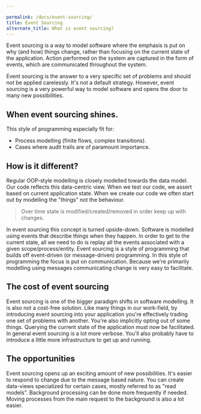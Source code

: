 ```yaml
---

permalink: /docs/event-sourcing/
title: Event Sourcing
alternate_title: What is event sourcing?
---
```


Event sourcing is a way to model software where the emphasis is put
on why (and how) things change, rather than focusing on the current
state of the application. Action performed on the system are captured
in the form of events, which are communicated throughout the system.

Event sourcing is the answer to a very specific set of problems and
should not be applied carelessly. It's not a default strategy. However,
event sourcing is a very powerful way to model software and opens the
door to many new possibilities.

## When event sourcing shines.

This style of programming especially fit for:

* Process modelling (finite flows, complex transitions).
* Cases where audit trails are of paramount importance.

## How is it different?

Regular OOP-style modelling is closely modelled towards the data model.
Our code reflects this data-centric view. When we test our code, we
assert based on current application state. When we create our code
we often start out by modelling the "things" not the behaviour.

> Over time state is modified/created/removed in order keep up with changes.

In event sourcing this concept is turned upside-down. Software is modelled 
using events that describe things when they happen. In order to get to the
current state, all we need to do is replay all the events associated
with a given scope/process/entity. Event sourcing is a style of programming
that builds off event-driven (or message-driven) programming. In this
style of programming the focus is put on communication. Because we're
primarily modelling using messages communicating change is very easy to
facilitate.

## The cost of event sourcing

Event sourcing is one of the bigger paradigm shifts in software modelling.
It is also not a cost-free solution. Like many things in our work-field,
by introducing event sourcing into your application you're effectively
trading one set of problems with another. You're also implicitly opting
out of some things. Querying the current state of the application must now
be facilitated. In general event sourcing is a lot more verbose. You'll
also probably have to introduce a little more infrastructure to get up
and running.

## The opportunities

Event sourcing opens up an exciting amount of new possibilities. It's easier
to respond to change due to the message based nature. You can create data-views
specialized for certain cases, mostly referred to as "read models". Background
processing can be done more frequently if needed. Moving processes from the main
request to the background is also a lot easier.
